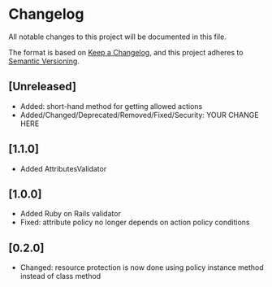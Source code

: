 # Changelog

All notable changes to this project will be documented in this file.

The format is based on [Keep a Changelog](https://keepachangelog.com/en/1.0.0/),
and this project adheres to [Semantic Versioning](https://semver.org/spec/v2.0.0.html).

## [Unreleased]

* Added: short-hand method for getting allowed actions
* Added/Changed/Deprecated/Removed/Fixed/Security: YOUR CHANGE HERE

## [1.1.0]

* Added AttributesValidator

## [1.0.0]

* Added Ruby on Rails validator
* Fixed: attribute policy no longer depends on action policy conditions

## [0.2.0]

* Changed: resource protection is now done using policy instance method instead of class method
